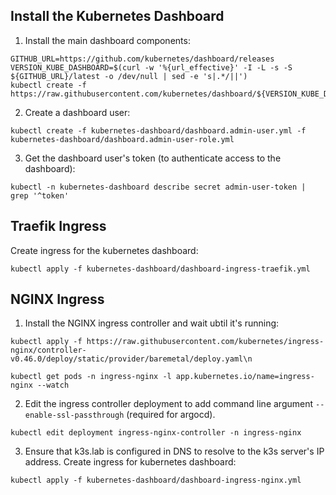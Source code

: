 ## Install the Kubernetes Dashboard

1. Install the main dashboard components:
```
GITHUB_URL=https://github.com/kubernetes/dashboard/releases
VERSION_KUBE_DASHBOARD=$(curl -w '%{url_effective}' -I -L -s -S ${GITHUB_URL}/latest -o /dev/null | sed -e 's|.*/||')
kubectl create -f https://raw.githubusercontent.com/kubernetes/dashboard/${VERSION_KUBE_DASHBOARD}/aio/deploy/alternative.yaml
```

2. Create a dashboard user:
```
kubectl create -f kubernetes-dashboard/dashboard.admin-user.yml -f kubernetes-dashboard/dashboard.admin-user-role.yml
```

3. Get the dashboard user's token (to authenticate access to the dashboard):
```
kubectl -n kubernetes-dashboard describe secret admin-user-token | grep '^token'
```

## Traefik Ingress

Create ingress for the kubernetes dashboard:
```
kubectl apply -f kubernetes-dashboard/dashboard-ingress-traefik.yml
```

## NGINX Ingress
1. Install the NGINX ingress controller and wait ubtil it's running:
```
kubectl apply -f https://raw.githubusercontent.com/kubernetes/ingress-nginx/controller-v0.46.0/deploy/static/provider/baremetal/deploy.yaml\n

kubectl get pods -n ingress-nginx -l app.kubernetes.io/name=ingress-nginx --watch
```

2. Edit the ingress controller deployment to add command line argument `--enable-ssl-passthrough` (required for argocd).
```
kubectl edit deployment ingress-nginx-controller -n ingress-nginx
```

3. Ensure that k3s.lab is configured in DNS to resolve to the k3s server's IP address. Create ingress for kubernetes dashboard:
```
kubectl apply -f kubernetes-dashboard/dashboard-ingress-nginx.yml
```